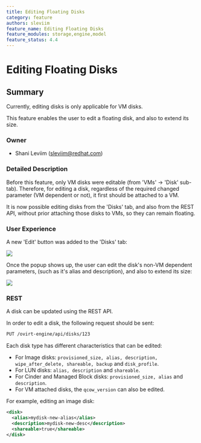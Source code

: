 ```yaml
---
title: Editing Floating Disks
category: feature
authors: sleviim
feature_name: Editing Floating Disks
feature_modules: storage,engine,model
feature_status: 4.4
---
```


# Editing Floating Disks

## Summary

Currently, editing disks is only applicable for VM disks.

This feature enables the user to edit a floating disk, and also to extend its size.

### Owner

*   Shani Leviim (<sleviim@redhat.com>)

### Detailed Description

Before this feature, only VM disks were editable (from 'VMs' -> 'Disk' sub-tab).
Therefore, for editing a disk, regardless of the required changed parameter (VM dependent or not), it first should be attached to a VM.

It is now possible editing disks from the 'Disks' tab, and also from the REST API, without prior attaching those disks to VMs, so they can remain floating.

### User Experience

A new 'Edit' button was added to the 'Disks' tab:

![](/images/wiki/edit-floating-disks-button.png)


Once the popup shows up, the user can edit the disk's non-VM
dependent parameters, (such as it's alias and description), and also to extend its size:

![](/images/wiki/edit-floating-image-disk.png)

### REST

A disk can be updated using the REST API.

In order to edit a disk, the following request should be sent:

```XML
PUT /ovirt-engine/api/disks/123
```

Each disk type has different characteristics that can be edited:

* For Image disks: ```provisioned_size, alias, description, wipe_after_delete, shareable, backup``` and ```disk_profile```.
* For LUN disks: ```alias, description``` and ```shareable```.
* For Cinder and Managed Block disks: ```provisioned_size, alias``` and ```description```.
* For VM attached disks, the ```qcow_version``` can also be edited.

For example, editing an image disk:

```XML
<disk>
  <alias>mydisk-new-alias</alias>
  <description>mydisk-new-desc</description>
  <shareable>true</shareable>
</disk>
```
